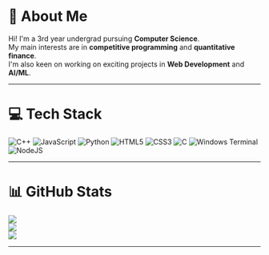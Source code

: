 # 💫 About Me

Hi! I'm a 3rd year undergrad pursuing **Computer Science**.<br>
My main interests are in **competitive programming** and **quantitative finance**.<br>
I'm also keen on working on exciting projects in **Web Development** and **AI/ML**.<br>

---

# 💻 Tech Stack

![C++](https://img.shields.io/badge/c++-%2300599C.svg?style=for-the-badge&logo=c%2B%2B&logoColor=white)
![JavaScript](https://img.shields.io/badge/javascript-%23323330.svg?style=for-the-badge&logo=javascript&logoColor=%23F7DF1E)
![Python](https://img.shields.io/badge/python-3670A0?style=for-the-badge&logo=python&logoColor=ffdd54)
![HTML5](https://img.shields.io/badge/html5-%23E34F26.svg?style=for-the-badge&logo=html5&logoColor=white)
![CSS3](https://img.shields.io/badge/css3-%231572B6.svg?style=for-the-badge&logo=css3&logoColor=white)
![C](https://img.shields.io/badge/c-%2300599C.svg?style=for-the-badge&logo=c&logoColor=white)
![Windows Terminal](https://img.shields.io/badge/Windows%20Terminal-%234D4D4D.svg?style=for-the-badge&logo=windows-terminal&logoColor=white)
![NodeJS](https://img.shields.io/badge/node.js-6DA55F?style=for-the-badge&logo=node.js&logoColor=white)

---

# 📊 GitHub Stats

![](https://github-readme-stats.vercel.app/api?username=codeisin&theme=dark&hide_border=false&include_all_commits=false&count_private=false)<br/>
![](https://nirzak-streak-stats.vercel.app/?user=codeisin&theme=dark&hide_border=false)<br/>
![](https://github-readme-stats.vercel.app/api/top-langs/?username=codeisin&theme=dark&hide_border=false&include_all_commits=false&count_private=false&layout=compact)

---


